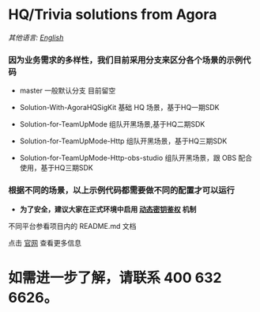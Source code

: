 
# HQ/Trivia solutions from Agora

*其他语言: [English](README.md)*


### 因为业务需求的多样性，我们目前采用分支来区分各个场景的示例代码

- master 一般默认分支 目前留空

- Solution-With-AgoraHQSigKit 基础 HQ 场景，基于HQ一期SDK

- Solution-for-TeamUpMode 组队开黑场景,基于HQ二期SDK

- Solution-for-TeamUpMode-Http 组队开黑场景，基于HQ三期SDK

- Solution-for-TeamUpMode-Http-obs-studio 组队开黑场景，跟 OBS 配合使用，基于HQ三期SDK

### 根据不同的场景，以上示例代码都需要做不同的配置才可以运行

- **为了安全，建议大家在正式环境中启用 [动态密钥鉴权](https://document.agora.io/cn/1.14/instruction/key.html) 机制**

不同平台参看项目内的 README.md 文档

点击 [官网](https://www.agora.io/cn/hq/) 查看更多信息

# 如需进一步了解，请联系 400 632 6626。
